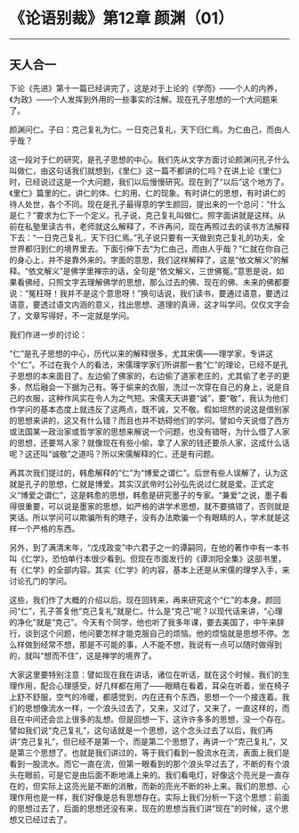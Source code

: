 # 《论语别裁》第12章 颜渊（01）

------

## 天人合一

下论《先进》第十一篇已经讲完了，这是对于上论的《学而》——个人的内养，《为政》——个人发挥到外用的一些事实的注解。现在孔子思想的一个大问题来了。

颜渊问仁。子曰：克己复礼为仁。一日克己复礼，天下归仁焉。为仁由己，而由人乎哉？

这一段对于仁的研究，是孔子思想的中心。我们先从文字方面讨论颜渊问孔子什么叫做仁，由这句话我们就想到，《里仁》这一篇不都讲的仁吗？在讲上论《里仁》时，已经说过这是一个大问题，我们以后慢慢研究。现在到了“以后”这个地方了。《里仁》篇里的仁，讲仁的体、仁的用、仁的现象。有时讲仁的思想，有时讲仁的待人处世，各个不同。现在是孔子最得意的学生颜回，提出来的一个总问：“什么是仁？”要求为仁下一个定义。孔子说，克己复礼叫做仁。照字面讲就是这样。从前在私塾里读古书，老师就这么解释了，不许再问，现在再照过去的读书方法解释下去：“一日克己复礼，天下归仁焉。”孔子说只要有一天做到克己复礼的功夫，全世界都归到仁的境界里去。下面引伸下去“为仁由己，而由人乎哉？”仁就在你自己的身心上，并不是靠外来的。字面的意思，我们这样解释了，这是“依文解义”的解释。“依文解义”是佛学里禅宗的话，全句是“依文解义，三世佛冤。”意思是说，如果看佛经，只照文字去理解佛学的思想，那么过去的佛、现在的佛、未来的佛都要说：“冤枉呀！我并不是这个意思呀！”换句话说，我们读书，要通过语意，要透过语意，要透过语文内涵的意义，找出思想、道理的真谛，这才叫学问。仅仅文字会了，文章写得好，不一定就是学问。

我们作进一步的讨论：

“仁”是孔子思想的中心，历代以来的解释很多，尤其宋儒——理学家，专讲这个“仁”。不过在我个人的看法，宋儒理学家们所讲那一套“仁”的理论，已经不是孔子思想的本来面目了。左边偷了佛家的，右边偷了道家老庄的，尤其偷了老子的更多，然后融会一下据为己有。等于偷来的衣服，洗过一次穿在自己的身上，说是自己的衣服，这种作风实在令人为之气短。宋儒天天讲要“诚”，要“敬”，我认为他们作学问的基本态度上就违反了这两点，既不诚，又不敬。假如坦然的说这是借别家的思想来讲的，这又有什么错？而且也并不妨碍他们的学问。譬如今天说借了西方或法国某一政治家或哲学家的思想来解说一个问题，也没有错呀，为什么借了人家的思想，还要骂人家？就像现在有些小偷，拿了人家的钱还要杀人家，这成什么话呢？这还叫“诚敬”之道吗？所以宋儒解释的仁，还是有问题。

再其次我们提过的，韩愈解释的“仁”为“博爱之谓仁”。后世有些人误解了，认为这就是孔子的思想，仁就是博爱。其实汉武帝时公孙弘先说过仁就是爱。正式定义“博爱之谓仁”，这是韩愈的思想，韩愈是研究墨子的专家。“兼爱”之说，墨子看得很重要，可以说是墨家的思想，如严格的讲学术思想，就不要搞错了，否则就是笑话。所以学问可以欺骗所有的瞎子，没有办法欺骗一个有眼睛的人，学术就是这样一个严格的东西。

另外，到了满清末年，“戊戌政变”中六君子之一的谭嗣同，在他的著作中有一本书叫《仁学》，恐怕单行本很少看到。但现在市面发行的《谭浏阳全集》这部书里，有《仁学》的全部内容。其实《仁学》的内容，基本上还是从宋儒的理学入手，来讨论孔门的学问。

这些，我们作了大概的介绍以后。现在回转来，再来研究这个“仁”的本身。颜回问“仁”，孔子答复他“克己复礼”就是仁。什么是“克己”呢？以现代话来讲，“心理的净化”就是“克己”。今天有个同学，他也听了我多年课，要去美国了，中午来辞行，谈到这个问题，他问要怎样才能克服自己的烦恼。他的烦恼就是思想不停。怎么样做到经常不想，那是不可能的事，人不能不想，我说有一点可以随时做得到的，就叫“想而不住”，这是禅学的境界了。

大家这里要特别注意：譬如现在我在讲话，诸位在听话，就在这个时候，我们的生理作用，配合心理感受，好几样都在用了——眼睛在看着，耳朵在听着，坐在椅子上舒不舒服，空气的冷暖，都感觉到，内在还有个东西，思想一个一个接连着。我们的思想像流水一样，一个浪头过去了，又来，又过了，又来了，一直这样的，而且在中间还会岔上很多的乱想。但是回想一下，这许许多多的思想，没一个存在。譬如我们说“克己复礼”，这句话就是一个思想，这个念头过去了以后，我们再讲“克己复礼”，但已经不是第一个，而是第二个思想了，再讲一个“克己复礼”，又是第三个思想了。也就是我们讲过的，等于我们看到一股流水在流，表面上我们是看到一股流水。而它一直在流，但第一眼看到的那个浪头早过去了，不断的有个浪头在眼前，可是它是由后面不断地涌上来的。我们看电灯，好像这个亮光是一直存在的，但实际上这亮光是不断的消散，而新的亮光不断的补上来。我们的思想、心理作用也是一样，我们好像是总有思想存在。实际上我们分析一下这个思想：前面的思想过去了，后面的思想还没有来，现在的思想当我们讲“现在”的时候，这个思想又已经过去了。

